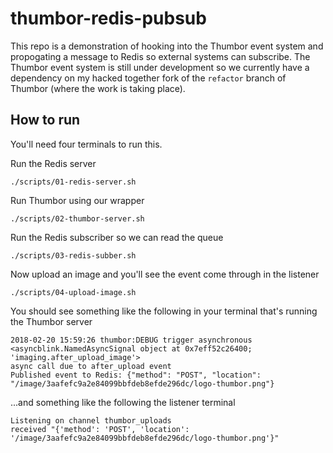 # thumbor-redis-pubsub
This repo is a demonstration of hooking into the Thumbor event system and propogating a message
to Redis so external systems can subscribe. The Thumbor event system is still under development
so we currently have a dependency on my hacked together fork of the `refactor` branch of Thumbor
(where the work is taking place).

## How to run
You'll need four terminals to run this.

Run the Redis server
```
./scripts/01-redis-server.sh
```

Run Thumbor using our wrapper
```
./scripts/02-thumbor-server.sh
```

Run the Redis subscriber so we can read the queue
```
./scripts/03-redis-subber.sh
```

Now upload an image and you'll see the event come through in the listener
```
./scripts/04-upload-image.sh
```

You should see something like the following in your terminal that's running the Thumbor server
```
2018-02-20 15:59:26 thumbor:DEBUG trigger asynchronous <asyncblink.NamedAsyncSignal object at 0x7eff52c26400; 'imaging.after_upload_image'>
async call due to after_upload event
Published event to Redis: {"method": "POST", "location": "/image/3aafefc9a2e84099bbfdeb8efde296dc/logo-thumbor.png"}
```
...and something like the following the listener terminal
```
Listening on channel thumbor_uploads
received "{'method': 'POST', 'location': '/image/3aafefc9a2e84099bbfdeb8efde296dc/logo-thumbor.png'}"
```
